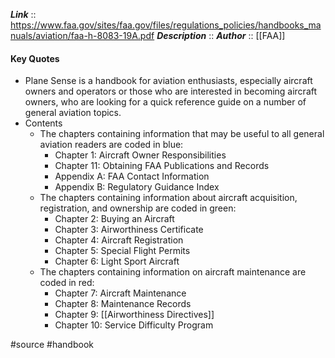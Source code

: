 ***Link***      :: https://www.faa.gov/sites/faa.gov/files/regulations_policies/handbooks_manuals/aviation/faa-h-8083-19A.pdf
***Description***      :: 
***Author*** :: [[FAA]]

#### Key Quotes
* Plane Sense is a handbook for aviation enthusiasts, especially aircraft owners and operators or those who are interested in becoming aircraft owners, who are looking for a quick reference guide on a number of general aviation topics.
* Contents
	* The chapters containing information that may be useful to all general aviation readers are coded in blue:
		* Chapter 1: Aircraft Owner Responsibilities
		- Chapter 11: Obtaining FAA Publications and Records
		- Appendix A: FAA Contact Information
		- Appendix B: Regulatory Guidance Index
	- The chapters containing information about aircraft acquisition, registration, and ownership are coded in green:
		- Chapter 2: Buying an Aircraft
		- Chapter 3: Airworthiness Certificate
		- Chapter 4: Aircraft Registration
		- Chapter 5: Special Flight Permits
		- Chapter 6: Light Sport Aircraft
	- The chapters containing information on aircraft maintenance are coded in red:
		- Chapter 7: Aircraft Maintenance
		- Chapter 8: Maintenance Records
		- Chapter 9: [[Airworthiness Directives]]
		- Chapter 10: Service Difficulty Program

#source #handbook 